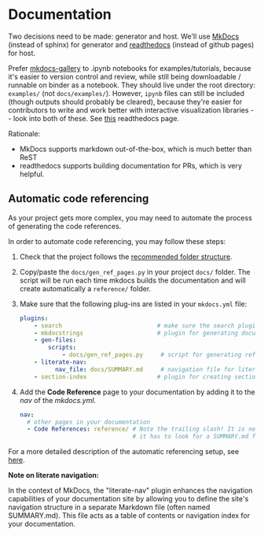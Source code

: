 # Documentation

Two decisions need to be made: generator and host. We'll use [MkDocs](https://www.mkdocs.org/) (instead of sphinx) for generator and [readthedocs](https://readthedocs.org/) (instead of github pages) for host.

Prefer [mkdocs-gallery](https://smarie.github.io/mkdocs-gallery/generated/tutorials/plot_parse/#download_links) to .ipynb notebooks for examples/tutorials, because it's easier to version control and review, while still being downloadable / runnable on binder as a notebook. They should live under the root directory: `examples/` (not `docs/examples/`). However, `ipynb` files can still be included (though outputs should probably be cleared), because they're easier for contributors to write and work better with interactive visualization libraries -- look into both of these. See [this](https://docs.readthedocs.io/en/stable/guides/jupyter.html) readthedocs page.

Rationale:
- MkDocs supports markdown out-of-the-box, which is much better than ReST
- readthedocs supports building documentation for PRs, which is very helpful.

## Automatic code referencing

As your project gets more complex, you may need to automate the process of generating the code references. 

In order to automate code referencing, you may follow these steps:

1. Check that the project follows the [recommended folder structure](01-structure.md#package-structure).

2. Copy/paste the `docs/gen_ref_pages.py` in your project `docs/` folder. The script will be run each time mkdocs builds the documentation and will create automatically a `reference/` folder.

3. Make sure that the following plug-ins are listed in your `mkdocs.yml` file:

    ```yaml
    plugins:
        - search                           # make sure the search plugin is still enabled
        - mkdocstrings                     # plugin for generating documentation from Python docstrings
        - gen-files:
            scripts:
                - docs/gen_ref_pages.py     # script for generating reference pages
        - literate-nav:
              nav_file: docs/SUMMARY.md     # navigation file for literate navigation
        - section-index                    # plugin for creating section index
    ```

4. Add the **Code Reference** page to your documentation by adding it to the *nav* of the *mkdocs.yml*.

    ```yaml
    nav:
      # other pages in your documentation
      - Code References: reference/ # Note the trailing slash! It is needed so that mkdocs-literate-nav knows 
                                    # it has to look for a SUMMARY.md file in that folder.
    ``` 
    
For a more detailed description of the automatic referencing setup, see [here](https://mkdocstrings.github.io/recipes/).

**Note on literate navigation:**

In the context of MkDocs, the "literate-nav" plugin enhances the navigation capabilities of your documentation site by allowing you to define the site's navigation structure in a separate Markdown file (often named SUMMARY.md). This file acts as a table of contents or navigation index for your documentation.
